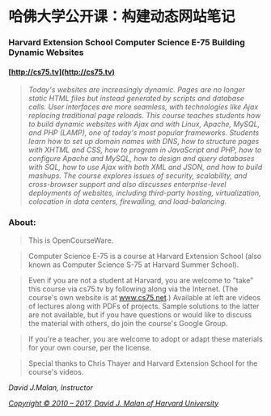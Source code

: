 # 哈佛大学公开课：构建动态网站笔记

### Harvard Extension School Computer Science E-75 Building Dynamic Websites

#### [http://cs75.tv](http://cs75.tv)

> *Today's websites are increasingly dynamic. Pages are no longer static HTML files but instead generated by scripts and database calls. User interfaces are more seamless, with technologies like Ajax replacing traditional page reloads. This course teaches students how to build dynamic websites with Ajax and with Linux, Apache, MySQL, and PHP (LAMP), one of today's most popular frameworks. Students learn how to set up domain names with DNS, how to structure pages with XHTML and CSS, how to program in JavaScript and PHP, how to configure Apache and MySQL, how to design and query databases with SQL, how to use Ajax with both XML and JSON, and how to build mashups. The course explores issues of security, scalability, and cross-browser support and also discusses enterprise-level deployments of websites, including third-party hosting, virtualization, colocation in data centers, firewalling, and load-balancing.*


### About:

> This is OpenCourseWare.

> Computer Science E-75 is a course at Harvard Extension School (also known as Computer Science S-75 at Harvard Summer School).

> Even if you are not a student at Harvard, you are welcome to "take" this course via cs75.tv by following along via the Internet. (The course's own website is at www.cs75.net.) Available at left are videos of lectures along with PDFs of projects. Sample solutions to the latter are not available, but if you have questions or would like to discuss the material with others, do join the course's Google Group.

> If you're a teacher, you are welcome to adopt or adapt these materials for your own course, per the license.

> Special thanks to Chris Thayer and Harvard Extension School for the course's videos.

*David J.Malan, Instructor*

*[Copyright © 2010 – 2017, David J. Malan of Harvard University](https://creativecommons.org/licenses/by-nc-sa/3.0/)*
